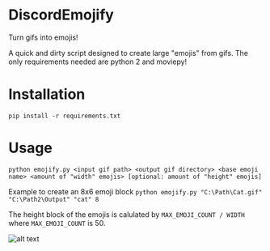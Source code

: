 # DiscordEmojify
Turn gifs into emojis!

A quick and dirty script designed to create large "emojis" from gifs. The only requirements needed are python 2 and moviepy!

# Installation
`pip install -r requirements.txt`

# Usage
`python emojify.py <input gif path> <output gif directory> <base emoji name> <amount of "width" emojis> [optional: amount of "height" emojis]`

Example to create an 8x6 emoji block
`python emojify.py "C:\Path\Cat.gif" "C:\Path2\Output" "cat" 8`

The height block of the emojis is calulated by `MAX_EMOJI_COUNT / WIDTH` where `MAX_EMOJI_COUNT` is 50.


![alt text][logo]

[logo]: https://i.imgur.com/kYiBcdF.gif "Imgage example"
